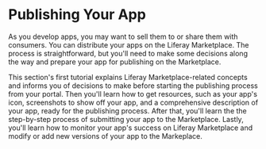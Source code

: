 # Publishing Your App [](id=publishing-your-app)

As you develop apps, you may want to sell them to or share them with consumers.
You can distribute your apps on the Liferay Marketplace. The process is
straightforward, but you'll need to make some decisions along the way and
prepare your app for publishing on the Marketplace. 

This section's first tutorial explains Liferay Marketplace-related concepts and
informs you of decisions to make before starting the publishing process from
your portal. Then you'll learn how to get resources, such as your app's icon,
screenshots to show off your app, and a comprehensive description of your app,
ready for the publishing process. After that, you'll learn the the step-by-step
process of submitting your app to the Marketplace. Lastly, you'll learn how to
monitor your app's success on Liferay Marketplace and modify or add new versions
of your app to the Markeplace. 

